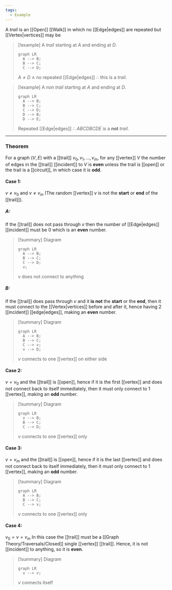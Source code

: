 ```yaml
---
tags:
  - Example
---
```

A _trail_ is an [[Open]] [[Walk]] in which no [[Edge|edges]] are repeated but [[Vertex|vertices]] may be

> [!example]
> A _trail_ starting at $A$ and ending at $D$.
> 
> ```mermaid
> graph LR 
> 	A --> B;
> 	B --> C;
> 	C --> D;
> ```
> $A \ne D \ \land$ no repeated [[Edge|edges]] $\therefore$ this is a _trail_.

> [!example]
> A _non trail_ starting at $A$ and ending at $D$.
> 
> ```mermaid
> graph LR 
> 	A --> B;
> 	B --> C;
> 	C --> D;
> 	D --> B;
> 	D --> E;
> ```
> Repeated [[Edge|edges]] $\therefore$ $ABCDBCDE$ is a **not** _trail_.

---
### Theorem
For a graph $(V, E)$ with a [[trail]] $v_0,v_1, ..., v_m$, for any [[vertex]] $V$ the number of edges in the [[trail]] [[incident]] to $V$ is **even** unless the trail is [[open]] or the trail is a [[circuit]], in which case it is **odd**.

#### Case 1: 
$v \ne v_0$ and $v \ne v_m$ (The random [[vertex]] $v$ is not the **start** or **end** of the [[trail]]).
##### A:
If the [[trail]] does not pass through $v$ then the number of [[Edge|edges]] [[incident]] must be $0$ which is an **even** number.

> [!summary] Diagram
> ```mermaid
> graph LR 
> 	A --> B;
> 	B --> C;
> 	C --> D;
> 	v;
> ```
> $v$ does not connect to anything

##### B:
If the [[trail]] does pass through $v$ and it **is not** the **start** or the **end**, then it must connect to the [[Vertex|vertices]] before and after it, hence having $2$ [[incident]] [[edge|edges]], making an **even** number.

> [!summary] Diagram
> ```mermaid
> graph LR 
> 	A --> B;
> 	B --> C;
> 	C --> v;
> 	v --> D;
> ```
> $v$ connects to one [[vertex]] on either side

#### Case 2: 
$v = v_0$ and the [[trail]] is [[open]], hence if it is the first [[vertex]] and does not connect back to itself immediately, then it must only connect to $1$ [[vertex]], making an **odd** number.

> [!summary] Diagram
> ```mermaid
> graph LR 
> 	v --> B;
> 	B --> C;
> 	C --> D;
> ```
> $v$ connects to one [[vertex]] only

#### Case 3: 
$v = v_m$ and the [[trail]] is [[open]], hence if it is the last [[vertex]] and does not connect back to itself immediately, then it must only connect to $1$ [[vertex]], making an **odd** number.

> [!summary] Diagram
> ```mermaid
> graph LR 
> 	A --> B;
> 	B --> C;
> 	C --> v;
> ```
> $v$ connects to one [[vertex]] only

#### Case 4: 
$v_0 = v = v_m$ In this case the [[trail]] must be a [[Graph Theory/Traversals/Closed]] single [[vertex]] [[trail]]. Hence, it is not [[incident]] to anything, so it is **even**.

> [!summary] Diagram
> ```mermaid
> graph LR 
> 	v --> v;
> ```
> $v$ connects itself
